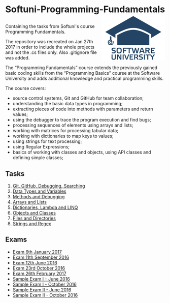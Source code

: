 # <p align="left">Softuni-Programming-Fundamentals<a href="https://softuni.bg/"><img src="https://raw.githubusercontent.com/gaydov/Softuni-Programming-Fundamentals/master/Exams/Sample-Exam-II-June-2016/SoftUniAirline/img/softuniLogo.PNG" alt="Softuni logo" width="200" align="right"></a><p>

Containing the tasks from Softuni's course Programming Fundamentals.

The repository was recreated on Jan 27th 2017 in order to include the whole projects and not the .cs files only. Also .gitignore file was added.

The “Programming Fundamentals” course extends the previously gained basic coding skills from the “Programming Basics” course at the Software University and adds additional knowledge and practical programming skills.

The course covers:

- source control systems, Git and GitHub for team collaboration;
- understanding the basic data types in programming;
- extracting pieces of code into methods with parameters and return values;
- using the debugger to trace the program execution and find bugs;
- processing sequences of elements using arrays and lists;
- working with matrices for processing tabular data;
- working with dictionaries to map keys to values;
- using strings for text processing;
- using Regular Expressions;
- basics of working with classes and objects, using API classes and defining simple classes;

## Tasks

1. [Git, GitHub, Debugging, Searching](https://github.com/gaydov/Softuni-Programming-Fundamentals/tree/master/1GitGitHubDebuggingSearching)
2. [Data Types and Variables](https://github.com/gaydov/Softuni-Programming-Fundamentals/tree/master/2DataTypesAndVariables)
3. [Methods and Debugging](https://github.com/gaydov/Softuni-Programming-Fundamentals/tree/master/3MethodsAndDebugging)
4. [Arrays and Lists](https://github.com/gaydov/Softuni-Programming-Fundamentals/tree/master/4ArraysAndLists)
5. [Dictionaries, Lambda and LINQ](https://github.com/gaydov/Softuni-Programming-Fundamentals/tree/master/5DictionariesAndLINQ)
6. [Objects and Classes](https://github.com/gaydov/Softuni-Programming-Fundamentals/tree/master/6Objects-and-Classes)
7. [Files and Directories](https://github.com/gaydov/Softuni-Programming-Fundamentals/tree/master/7FilesAndDirectories)
8. [Strings and Regex](https://github.com/gaydov/Softuni-Programming-Fundamentals/tree/master/8Strings-and-Regex)

## Exams

* [Exam 6th January 2017](https://github.com/gaydov/Softuni-Programming-Fundamentals/tree/master/Exams/Exam-06th-Jan-2017)
* [Exam 11th September 2016](https://github.com/gaydov/Softuni-Programming-Fundamentals/tree/master/Exams/Exam-11th-September-2016)
* [Exam 12th June 2016](https://github.com/gaydov/Softuni-Programming-Fundamentals/tree/master/Exams/Exam-12th-June-2016)
* [Exam 23rd October 2016](https://github.com/gaydov/Softuni-Programming-Fundamentals/tree/master/Exams/Exam-23rd-October-2016)
* [Exam 26th February 2017](https://github.com/gaydov/Softuni-Programming-Fundamentals/tree/master/Exams/Exam-26th-February-2017)
* [Sample Exam I - June 2016](https://github.com/gaydov/Softuni-Programming-Fundamentals/tree/master/Exams/Sample-Exam-I-June-2016)
* [Sample Exam I - October 2016](https://github.com/gaydov/Softuni-Programming-Fundamentals/tree/master/Exams/Sample-Exam-I-October-2016)
* [Sample Exam II - June 2016](https://github.com/gaydov/Softuni-Programming-Fundamentals/tree/master/Exams/Sample-Exam-II-June-2016)
* [Sample Exam II - October 2016](https://github.com/gaydov/Softuni-Programming-Fundamentals/tree/master/Exams/Sample-Exam-II-October-2016)